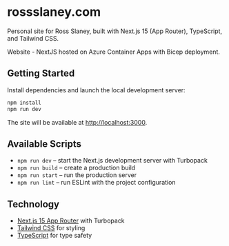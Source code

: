 # rossslaney.com

Personal site for Ross Slaney, built with Next.js 15 (App Router), TypeScript, and Tailwind CSS.

Website - NextJS hosted on Azure Container Apps with Bicep deployment.

## Getting Started

Install dependencies and launch the local development server:

```bash
npm install
npm run dev
```

The site will be available at [http://localhost:3000](http://localhost:3000).

## Available Scripts

- `npm run dev` – start the Next.js development server with Turbopack
- `npm run build` – create a production build
- `npm run start` – run the production server
- `npm run lint` – run ESLint with the project configuration

## Technology

- [Next.js 15 App Router](https://nextjs.org/) with Turbopack
- [Tailwind CSS](https://tailwindcss.com/) for styling
- [TypeScript](https://www.typescriptlang.org/) for type safety
